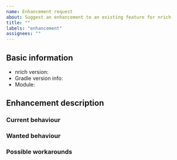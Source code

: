 ```yaml
---
name: Enhancement request
about: Suggest an enhancement to an existing feature for nrich
title: ""
labels: "enhancement"
assignees: ""
---
```


<!--
  Please use Markdown syntax throughout the report for improved clarity.
  https://guides.github.com/features/mastering-markdown/
-->

## Basic information
* nrich version:
  <!-- released version or snapshot version -->
  <!-- for snapshot version include main branch commit SHA (i.e. as given from "git rev-parse HEAD" command) -->
* Gradle version info:
  <!-- output of "./gradlew --version" command -->
* Module:
  <!-- Please, include name(s) of relevant nrich's module(s). If not related to any specific module, specify "project" instead. -->

## Enhancement description
<!--
  Please, describe the enhancement you envision.
  If relevant and possible, also fill out the sub-sections below.
-->

### Current behaviour
<!-- Please, provide the current behavior around this topic, if applicable. -->

### Wanted behaviour
<!-- Please, describe the desired outcome around the suggested enhancement. -->

### Possible workarounds
<!-- Please, share any workarounds for the described enhancement, if applicable. -->
